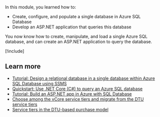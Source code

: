 In this module, you learned how to:

- Create, configure, and populate a single database in Azure SQL Database
- Develop an ASP.NET application that queries this database

You now know how to create, manipulate, and load a single Azure SQL database, and can create an ASP.NET application to query the database.

[!include[](../../../includes/azure-sandbox-cleanup.md)]

## Learn more

- [Tutorial: Design a relational database in a single database within Azure SQL Database using SSMS](https://docs.microsoft.com/azure/sql-database/sql-database-design-first-database)
- [Quickstart: Use .NET Core (C#) to query an Azure SQL database](https://docs.microsoft.com/azure/sql-database/sql-database-connect-query-dotnet-core)
- [Tutorial: Build an ASP.NET app in Azure with SQL Database](https://docs.microsoft.com/azure/app-service/app-service-web-tutorial-dotnet-sqldatabase)
- [Choose among the vCore service tiers and migrate from the DTU service tiers](https://docs.microsoft.com/azure/sql-database/sql-database-service-tiers-vcore)
- [Service tiers in the DTU-based purchase model](https://docs.microsoft.com/azure/sql-database/sql-database-service-tiers-dtu)
